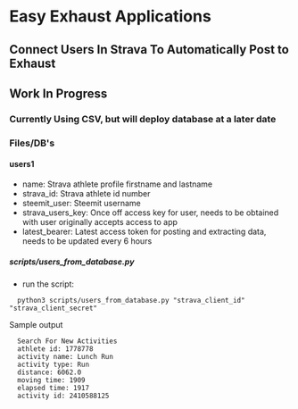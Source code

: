 # Easy Exhaust Applications
  
## Connect Users In Strava To Automatically Post to Exhaust

## Work In Progress

### Currently Using CSV, but will deploy database at a later date
 
### Files/DB's

#### users1
- name: Strava athlete profile firstname and lastname
- strava_id: Strava athlete id number
- steemit_user: Steemit username
- strava_users_key: Once off access key for user, needs to be obtained with user originally accepts access to app
- latest_bearer: Latest access token for posting and extracting data, needs to be updated every 6 hours

##### scripts/users_from_database.py

- run the script: 
```
  python3 scripts/users_from_database.py "strava_client_id" "strava_client_secret"

```
Sample output

```
  Search For New Activities
  athlete id: 1778778
  activity name: Lunch Run
  activity type: Run
  distance: 6062.0
  moving time: 1909
  elapsed time: 1917
  activity id: 2410588125  
```
